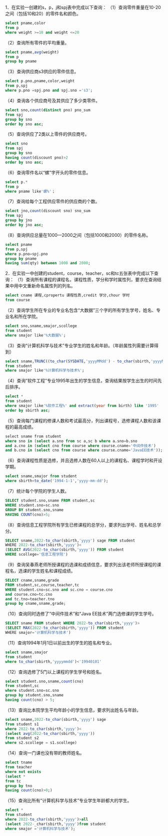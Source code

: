 1．在实验一创建的s，p，j和spj表中完成以下查询：
（1）查询零件重量在10-20之间（包括10和20）的零件名和颜色。
```sql
select pname,color
from p
where weight >=10 and weight <=20
```
（2）查询所有零件的平均重量。
```sql
select pname,avg(weight)
from p
group by pname
```
（3）查询供应商s3供应的零件信息。
```sql
select p.pno,pname,color,weight
from p,spj
where p.pno =spj.pno and spj.sno ='s3';
```
（4）查询各个供应商号及其供应了多少类零件。
```sql
select sno,count(distinct pno) pno_sum
from spj
group by sno
order by sno asc;
```
（5）查询供应了2类以上零件的供应商号。
```sql
select sno
from spj
group by sno
having count(discount pno)>2
order by sno asc;
```
（6）查询零件名以“螺”字开头的零件信息。
```sql
select p.*
from p
where pname like'螺%'；
```
（7）查询给每个工程供应零件的供应商的个数。
```sql
select jno,count(discount sno) sno_sum
from spj
group by jno
order by jno asc;
```
（8）查询供应总量在1000—2000之间（包括1000和2000）的零件名称。
```sql
select pname
from p,spj
where p.pno=spj.pno
group by pname
having sum(qty) between 1000 and 2000;
```
2．在实验一中创建的student，course，teacher，sc和tc五张表中完成以下查询：
（1）查询所有课程的课程名，课程性质，学分和学时属性列，要求在查询结果中用中文重新命名属性列的列名。
```sql
select cname 课程,cpropertu 课程性质,credit 学分,chour 学时
from course
```
（2）查询学生所在专业的专业名包含“大数据”三个字的所有学生学号，姓名、专业名和所在学院。
```sql
select sno,sname,smajor,scollege
from student
where smajor like'%大数据%';
```
（3）查询“计算机科学与技术”专业学生的姓名和年龄。（年龄属性列需要计算得到）
```sql
select sname,TRUNC((to_char(SYSDATE,'yyyyMMdd') - to_char(sbirth,'yyyyMMdd'))/10000) As age
from student
where smajor like'%计算机科学与技术%';
```
（4）查询“软件工程”专业1995年出生的学生信息，查询结果按学生出生的时间先后排序。
```sql
select *
from student
where smajor like'%软件工程%' and extract(year from birth) like '1995'
order by sbirth asc;
```
（5）查询每门课程的修课人数和考试最高分，列出课程号，选修课程人数和该课程的最高成绩。
```sql
select sname from student
where sno in (select a.sno from sc a,sc b where a.sno=b.sno
and a.cno in (select cno from course where course.cname='中间件技术')
and b.cno in (select cno from course where course.cname='JavaEE技术'));
```
（6）查询课程性质是选修，并且选修人数在60人以上的课程名、课程学时和开设学期。
```sql
select sname,smajor from student
where sbirth<to_date('1994-1-1','yyyy-mm-dd');
```
（7）统计每个学院的学生人数。
```sql
SELECT student.sno,sname FROM student,sc
WHERE student.sno=sc.sno
GROUP BY student.sno,sname
HAVING COUNT(cno)>5;
```
（8）查询信息工程学院所有学生已修课程的总学分，要求列出学号、姓名和总学分。
```sql
SELECT sname,2022-to_char(sbirth,'yyyy') sage FROM student
WHERE 2022-to_char(sbirth,'yyyy')<
(SELECT AVG(2022-to_char(sbirth,'yyyy')) FROM student 
WHERE scollege='信息工程学院')
```
（9）查询吴春燕老师所授课程的选课和成绩信息，要求列出该老师所授课程的课程名，选课的学生姓名和课程成绩。
```sql
SELECT cname,sname,grade 
FROM student,sc,course,teacher,tc
WHERE student.cno=sc.sno and sc.cno = course.cno
and course.cno=tc.cno
and tc.tno=teacher.tno
group by cname,sname,grade;
```
（10）查询同时选修了“中间件技术”和“Java EE技术”两门选修课的学生学号。
```sql
SELECT sname FROM student WHERE 2022-to_char(sbirth,'yyyy')> 
(SELECT MAX(2022-to_char(sbirth,'yyyy')) FROM student 
WHERE smajor='计算机科学与技术')
```
（11）查询1994年1月1日以前出生的学生的姓名和专业。
```sql
select sname,smajor
from student
where to_char(sbirth,'yyyymmdd')<'19940101'
```
（12）查询选修了5门以上课程的学生学号和姓名。
```sql
select student.sno,sname,count(cno)
from student,sc
where student.sno=sc.sno
group by student.sno,sname
having count(cno) > 5;
```
（13）查询比本院学生平均年龄小的学生信息，要求列出姓名与年龄。
```sql
select sname,2022-to_char(sbirth,'yyyy') sage
from student s1
where 2022-to_char(sbirth,'yyyy')<
(select avg(2022-to_char(sbirth,'yyyy'))
from student s2
where s2.scollege = s1.scollege)
```
（14）查询一门课也没有带的教师姓名。
```sql
select tname
from teacher
where not exists
(select *
from tc
group by tno
having count(cno)>0;)
```
（15）查询比所有“计算机科学与技术”专业学生年龄都大的学生。
```sql
select *
from student
where 2022-to_char(sbirth,'yyyy')>all
(select 2022-_char(sbirth,'yyyy')from student
where smajor ='计算机科学与技术');
```